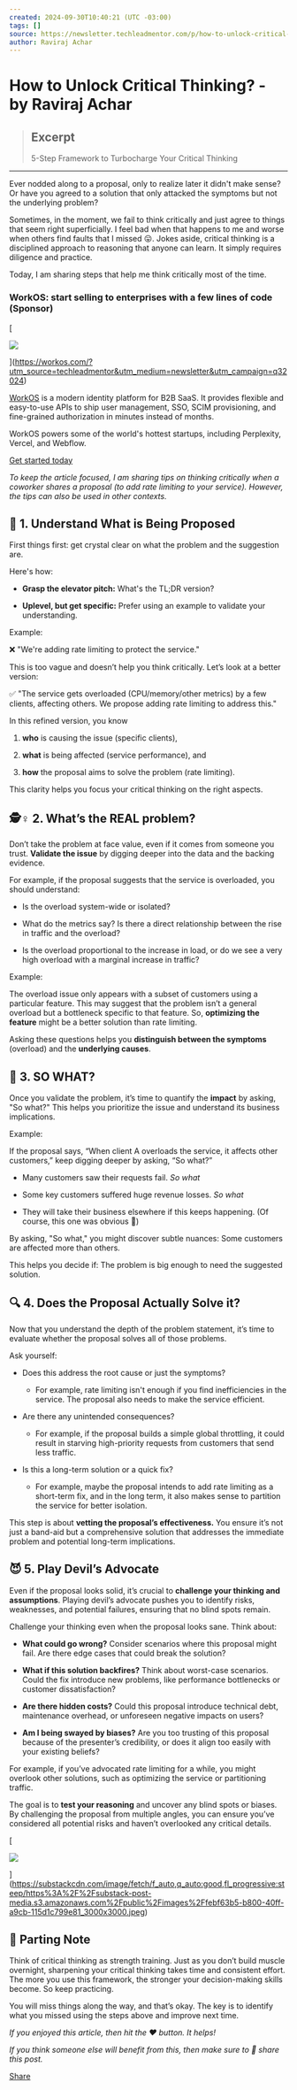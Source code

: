 ```yaml
---
created: 2024-09-30T10:40:21 (UTC -03:00)
tags: []
source: https://newsletter.techleadmentor.com/p/how-to-unlock-critical-thinking?ref=dailydev
author: Raviraj Achar
---
```


# How to Unlock Critical Thinking? - by Raviraj Achar

> ## Excerpt
> 5-Step Framework to Turbocharge Your Critical Thinking

---
Ever nodded along to a proposal, only to realize later it didn't make sense? Or have you agreed to a solution that only attacked the symptoms but not the underlying problem?

Sometimes, in the moment, we fail to think critically and just agree to things that seem right superficially. I feel bad when that happens to me and worse when others find faults that I missed 😛. Jokes aside, critical thinking is a disciplined approach to reasoning that anyone can learn. It simply requires diligence and practice.

Today, I am sharing steps that help me think critically most of the time.

### WorkOS: start selling to enterprises with a few lines of code (Sponsor)

[

![](https://substackcdn.com/image/fetch/w_1456,c_limit,f_auto,q_auto:good,fl_progressive:steep/https%3A%2F%2Fsubstack-post-media.s3.amazonaws.com%2Fpublic%2Fimages%2F2f9a071f-75af-498d-85a4-6b650aded4f4_2560x1472.png)

](https://workos.com/?utm_source=techleadmentor&utm_medium=newsletter&utm_campaign=q32024)

[WorkOS](https://workos.com/?utm_source=techleadmentor&utm_medium=newsletter&utm_campaign=q32024) is a modern identity platform for B2B SaaS. It provides flexible and easy-to-use APIs to ship user management, SSO, SCIM provisioning, and fine-grained authorization in minutes instead of months.

WorkOS powers some of the world's hottest startups, including Perplexity, Vercel, and Webflow.

[Get started today](https://workos.com/?utm_source=techleadmentor&utm_medium=newsletter&utm_campaign=q32024)

_To keep the article focused, I am sharing tips on thinking critically when a coworker shares a proposal (to add rate limiting to your service). However, the tips can also be used in other contexts._

## 🧐 1. Understand What is Being Proposed

First things first: get crystal clear on what the problem and the suggestion are.

Here's how:

-   **Grasp the elevator pitch:** What's the TL;DR version?
    
-   **Uplevel, but get specific:** Prefer using an example to validate your understanding.
    

Example:

❌ "We're adding rate limiting to protect the service."

This is too vague and doesn’t help you think critically. Let’s look at a better version:

✅ "The service gets overloaded (CPU/memory/other metrics) by a few clients, affecting others. We propose adding rate limiting to address this."

In this refined version, you know

1.  **who** is causing the issue (specific clients),
    
2.  **what** is being affected (service performance), and
    
3.  **how** the proposal aims to solve the problem (rate limiting).
    

This clarity helps you focus your critical thinking on the right aspects.

## 🕵️♀️ 2. What’s the REAL problem?

Don’t take the problem at face value, even if it comes from someone you trust. **Validate the issue** by digging deeper into the data and the backing evidence.

For example, if the proposal suggests that the service is overloaded, you should understand:

-   Is the overload system-wide or isolated?
    
-   What do the metrics say? Is there a direct relationship between the rise in traffic and the overload?
    
-   Is the overload proportional to the increase in load, or do we see a very high overload with a marginal increase in traffic?
    

Example:

The overload issue only appears with a subset of customers using a particular feature. This may suggest that the problem isn’t a general overload but a bottleneck specific to that feature. So, **optimizing the feature** might be a better solution than rate limiting.

Asking these questions helps you **distinguish between the symptoms** (overload) and the **underlying causes**.

## 🤔 3. SO WHAT?

Once you validate the problem, it’s time to quantify the **impact** by asking, "So what?" This helps you prioritize the issue and understand its business implications.

Example:

If the proposal says, “When client A overloads the service, it affects other customers,” keep digging deeper by asking, “So what?”

-   Many customers saw their requests fail. _So what_
    
-   Some key customers suffered huge revenue losses. _So what_
    
-   They will take their business elsewhere if this keeps happening. (Of course, this one was obvious 🙂)
    

By asking, "So what," you might discover subtle nuances: Some customers are affected more than others.

This helps you decide if: The problem is big enough to need the suggested solution.

## 🔍 4. Does the Proposal Actually Solve it?

Now that you understand the depth of the problem statement, it’s time to evaluate whether the proposal solves all of those problems.

Ask yourself:

-   Does this address the root cause or just the symptoms?
    
    -   For example, rate limiting isn't enough if you find inefficiencies in the service. The proposal also needs to make the service efficient.
        
-   Are there any unintended consequences?
    
    -   For example, if the proposal builds a simple global throttling, it could result in starving high-priority requests from customers that send less traffic.
        
-   Is this a long-term solution or a quick fix?
    
    -   For example, maybe the proposal intends to add rate limiting as a short-term fix, and in the long term, it also makes sense to partition the service for better isolation.
        

This step is about **vetting the proposal’s effectiveness.** You ensure it’s not just a band-aid but a comprehensive solution that addresses the immediate problem and potential long-term implications.

## 😈 5. Play Devil’s Advocate

Even if the proposal looks solid, it’s crucial to **challenge your thinking and assumptions**. Playing devil’s advocate pushes you to identify risks, weaknesses, and potential failures, ensuring that no blind spots remain.

Challenge your thinking even when the proposal looks sane. Think about:

-   **What could go wrong?** Consider scenarios where this proposal might fail. Are there edge cases that could break the solution?
    
-   **What if this solution backfires?** Think about worst-case scenarios. Could the fix introduce new problems, like performance bottlenecks or customer dissatisfaction?
    
-   **Are there hidden costs?** Could this proposal introduce technical debt, maintenance overhead, or unforeseen negative impacts on users?
    
-   **Am I being swayed by biases?** Are you too trusting of this proposal because of the presenter’s credibility, or does it align too easily with your existing beliefs?
    

For example, if you’ve advocated rate limiting for a while, you might overlook other solutions, such as optimizing the service or partitioning traffic.

The goal is to **test your reasoning** and uncover any blind spots or biases. By challenging the proposal from multiple angles, you can ensure you’ve considered all potential risks and haven’t overlooked any critical details.

[

![](https://substackcdn.com/image/fetch/w_1456,c_limit,f_auto,q_auto:good,fl_progressive:steep/https%3A%2F%2Fsubstack-post-media.s3.amazonaws.com%2Fpublic%2Fimages%2Ffebf63b5-b800-40ff-a9cb-115d1c799e81_3000x3000.jpeg)

](https://substackcdn.com/image/fetch/f_auto,q_auto:good,fl_progressive:steep/https%3A%2F%2Fsubstack-post-media.s3.amazonaws.com%2Fpublic%2Fimages%2Ffebf63b5-b800-40ff-a9cb-115d1c799e81_3000x3000.jpeg)

## 💪 Parting Note

Think of critical thinking as strength training. Just as you don’t build muscle overnight, sharpening your critical thinking takes time and consistent effort. The more you use this framework, the stronger your decision-making skills become. So keep practicing.

You will miss things along the way, and that’s okay. The key is to identify what you missed using the steps above and improve next time.

_If you enjoyed this article, then hit the ❤️ button. It helps!_

_If you think someone else will benefit from this, then make sure to 🔁 share this post._

[Share](https://newsletter.techleadmentor.com/p/how-to-unlock-critical-thinking?utm_source=substack&utm_medium=email&utm_content=share&action=share&token=eyJ1c2VyX2lkIjo4NzQ3Mjg5LCJwb3N0X2lkIjoxNDg3OTk3NjIsImlhdCI6MTcyNzcwMzU1MywiZXhwIjoxNzMwMjk1NTUzLCJpc3MiOiJwdWItMTkzMTExMiIsInN1YiI6InBvc3QtcmVhY3Rpb24ifQ.nhzQbwhfOPybnY7Qq6QlJg4PGG2kEUiDpoengzCOjZs)
